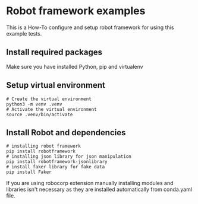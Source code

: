 # Robot framework examples

This is a How-To configure and setup robot framework for using this example tests.

## Install required packages

Make sure you have installed Python, pip and virtualenv

## Setup virtual environment

```
# Create the virtual environment
python3 -m venv .venv
# Activate the virtual environment
source .venv/bin/activate
```

## Install Robot and dependencies

```
# installing robot framework
pip install robotframework
# installing json library for json manipulation
pip install robotframework-jsonlibrary
# install faker library for fake data
pip install Faker
```

If you are using robocorp extension manually installing modules and libraries isn't necessary as they are installed automatically from conda.yaml file.
